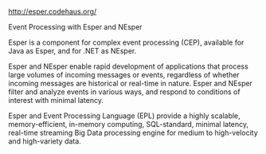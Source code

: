 http://esper.codehaus.org/

Event Processing with Esper and NEsper

Esper is a component for complex event processing (CEP), available for Java as Esper, and for .NET as NEsper.

Esper and NEsper enable rapid development of applications that process large volumes of incoming messages or events, regardless of whether incoming messages are historical or real-time in nature. Esper and NEsper filter and analyze events in various ways, and respond to conditions of interest with minimal latency.

Esper and Event Processing Language (EPL) provide a highly scalable, memory-efficient, in-memory computing, SQL-standard, minimal latency, real-time streaming Big Data processing engine for medium to high-velocity and high-variety data.
